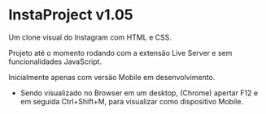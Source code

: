 # InstaProject v1.05

Um clone visual do Instagram com HTML e CSS.

Projeto até o momento rodando com a extensão Live Server e sem funcionalidades JavaScript.

Inicialmente apenas com versão Mobile em desenvolvimento.

- Sendo visualizado no Browser em um desktop, (Chrome) apertar F12 e em seguida Ctrl+Shift+M, para visualizar como dispositivo Mobile.
